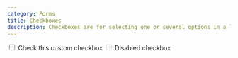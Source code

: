 ```yaml
---
category: Forms
title: Checkboxes
description: Checkboxes are for selecting one or several options in a list, while radios are for selecting one option from many. A checkbox or radio with the `disabled` attribute will be styled appropriately. To have the label for the checkbox or radio also display a <strong>not-allowed</strong> cursor when the user hovers over the label, add the `disabled` class to your radio, `form-check-inline`, `.checkbox`, `.form-check-inline`, or `fieldset`.
---
```

<div class="docs-example">
  <label class="custom-control custom-checkbox">
    <input type="checkbox" class="custom-control-input">
    <span class="custom-control-indicator"></span>
    <span class="custom-control-description">Check this custom checkbox</span>
  </label>
  <label class="custom-control custom-checkbox">
    <input type="checkbox" class="custom-control-input" disabled>
    <span class="custom-control-indicator"></span>
    <span class="custom-control-description">Disabled checkbox</span>
  </label>
</div>
